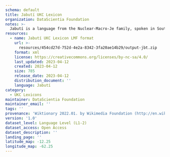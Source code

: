 ```yaml
---
schema: default
title: Jabutí UKC Lexicon
organization: DataScientia Foundation
notes: >-
  Jabutí is a language from the Nuclear-Macro-Je family, spoken in South America. The UKC Lexicon of Jabutí is represented as a lexico-semantic network. It consists of words, word senses, synsets, as well as sense-level and synset-level relationships.
resources:
  - name: Jabutí UKC Lexicon LMF format
    url: >-
      resources/454cd27d-752d-4e2a-8342-3fa20ae14b29/output-jbt.zip
    format: xml
    license: https://creativecommons.org/licenses/by-nc-sa/4.0/
    last_updated: 2023-04-12
    created: 2023-04-12
    size: 785
    release_date: 2023-04-12
    distribution_document: ''
    language: Jabutí
category:
  - UKC Lexicons
maintainer: DataScientia Foundation
maintainer_email: ''
tags: ''
provenance: 'Wiktionary 2022.01. by Wikimedia Foundation (http://en.wiktionary.org); Princeton WordNet 2.1 by Princeton University (https://wordnet.princeton.edu)'
version: '1.0'
dataset_level: Language Level (L1-2)
dataset_access: Open Access
dataset_description: ''
landing_page: ''
latitude_map: -12.25
longitude_map: -62.25
---
```


